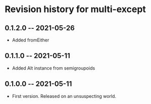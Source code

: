 # Revision history for multi-except

## 0.1.2.0 -- 2021-05-26

* Added fromEither

## 0.1.1.0 -- 2021-05-11

* Added Alt instance from semigroupoids

## 0.1.0.0 -- 2021-05-11

* First version. Released on an unsuspecting world.
